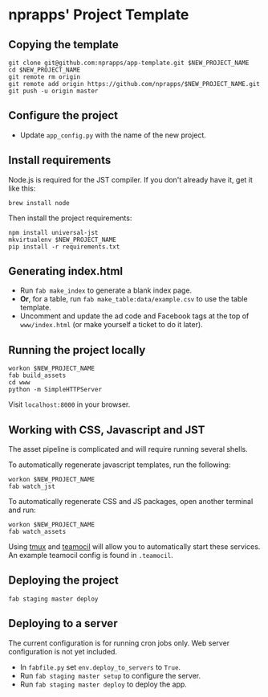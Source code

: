 nprapps' Project Template
=========================

Copying the template
--------------------

```
git clone git@github.com:nprapps/app-template.git $NEW_PROJECT_NAME
cd $NEW_PROJECT_NAME
git remote rm origin
git remote add origin https://github.com/nprapps/$NEW_PROJECT_NAME.git
git push -u origin master
```

Configure the project
---------------------

* Update ``app_config.py`` with the name of the new project.

Install requirements
--------------------

Node.js is required for the JST compiler. If you don't already have it, get it like this:

```
brew install node
```

Then install the project requirements:

```
npm install universal-jst
mkvirtualenv $NEW_PROJECT_NAME
pip install -r requirements.txt
```

Generating index.html
---------------------

* Run ``fab make_index`` to generate a blank index page.
* <strong>Or</strong>, for a table, run ``fab make_table:data/example.csv`` to use the table template.
* Uncomment and update the ad code and Facebook tags at the top of ``www/index.html`` (or make yourself a ticket to do it later).

Running the project locally
---------------------------

```
workon $NEW_PROJECT_NAME
fab build_assets
cd www
python -m SimpleHTTPServer
```

Visit ``localhost:8000`` in your browser.

Working with CSS, Javascript and JST 
------------------------------------

The asset pipeline is complicated and will require running several shells. 

To automatically regenerate javascript templates, run the following:

```
workon $NEW_PROJECT_NAME
fab watch_jst
```

To automatically regenerate CSS and JS packages, open another terminal and run:

```
workon $NEW_PROJECT_NAME
fab watch_assets
```

Using [tmux](http://tmux.sourceforge.net/) and [teamocil](https://github.com/remiprev/teamocil) will allow you to automatically start these services. An example teamocil config is found in ``.teamocil``.

Deploying the project
---------------------

```
fab staging master deploy
```

Deploying to a server
---------------------

The current configuration is for running cron jobs only. Web server configuration is not yet included.

* In ``fabfile.py`` set ``env.deploy_to_servers`` to ``True``.
* Run ``fab staging master setup`` to configure the server.
* Run ``fab staging master deploy`` to deploy the app. 
